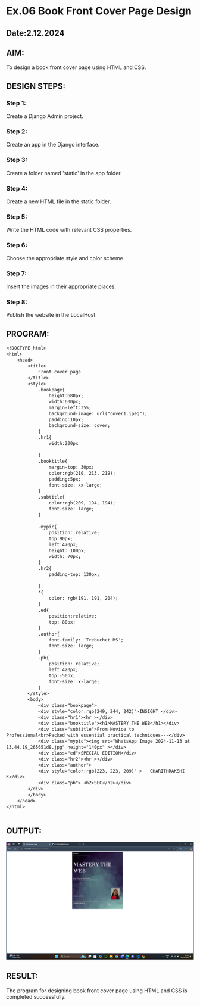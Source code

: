 # Ex.06 Book Front Cover Page Design
## Date:2.12.2024

## AIM:
To design a book front cover page using HTML and CSS.

## DESIGN STEPS:

### Step 1:
Create a Django Admin project.

### Step 2:
Create an app in the Django interface.

### Step 3:
Create a folder named 'static' in the app folder.

### Step 4:
Create a new HTML file in the static folder.

### Step 5:
Write the HTML code with relevant CSS properties.

### Step 6:
Choose the appropriate style and color scheme.

### Step 7:
Insert the images in their appropriate places.

### Step 8:
Publish the website in the LocalHost.

## PROGRAM:
```
<!DOCTYPE html>
<html>
    <head>
        <title>
            Front cover page
        </title>
        <style>
            .bookpage{
                height:680px;
                width:600px;
                margin-left:35%;
                background-image: url("cover1.jpeg");
                padding:10px;
                background-size: cover;
            }
            .hr1{
                width:200px

            }
            .booktitle{
                margin-top: 30px;
                color:rgb(210, 213, 219);
                padding:5px;
                font-size: xx-large;
            }
            .subtitle{
                color:rgb(209, 194, 194);
                font-size: large;
            }
            
            .mypic{
                position: relative;
                top:90px;
                left:470px;
                height: 100px;
                width: 70px;
            }
            .hr2{
                padding-top: 130px;
            
            }
            *{
                color: rgb(191, 191, 204);
            }
            .ed{
                position:relative;
                top: 80px;
            }
            .author{
                font-family: 'Trebuchet MS';
                font-size: large;
            }
            .pb{
                position: relative;
                left:420px;
                top:-50px;
                font-size: x-large;
            }
        </style>
        <body>
            <div class="bookpage">
            <div style="color:rgb(249, 244, 242)">INSIGHT </div>
            <div class="hr1"><hr ></div>
            <div class="booktitle"><h1>MASTERY THE WEB</h1></div>
            <div class="subtitle">From Novice to Professional<br>Packed with essential practical techniques---</div>
            <div class="mypic"><img src="WhatsApp Image 2024-11-13 at 13.44.19_265651d8.jpg" height="140px" ></div>
            <div class="ed">SPECIAL EDITION</div>
            <div class="hr2"><hr ></div>
            <div class="author">
            <div style="color:rgb(223, 223, 209)" >   CHARITHRAKSHI K</div>
            <div class="pb"> <h2>SEC</h2></div>
        </div>
        </body>
    </head>
</html>


```

## OUTPUT:

![alt text]({DF2A104E-574B-4546-80D4-34FFDCC12C13}.png)
## RESULT:
The program for designing book front cover page using HTML and CSS is completed successfully.

